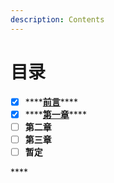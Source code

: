 ```yaml
---
description: Contents
---
```


# 目录

* [x] \*\*\*\*[**前言**](https://dfghj123tyuvi.gitbook.io/scq/)\*\*\*\*
* [x] \*\*\*\*[**第一章**](https://dfghj123tyuvi.gitbook.io/scq/di-yi-zhang)\*\*\*\*
* [ ] **第二章**
* [ ] **第三章**
* [ ] **暂定**

\*\*\*\*






